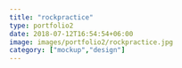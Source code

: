 ```yaml
---
title: "rockpractice"
type: portfolio2
date: 2018-07-12T16:54:54+06:00
image: images/portfolio2/rockpractice.jpg
category: ["mockup","design"]
---
```


